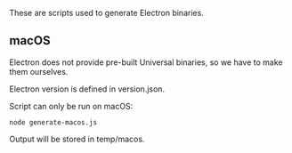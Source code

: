 These are scripts used to generate Electron binaries.

## macOS

Electron does not provide pre-built Universal binaries, so we have to make them ourselves.

Electron version is defined in version.json.

Script can only be run on macOS:

```
node generate-macos.js
```

Output will be stored in temp/macos.
